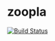 # zoopla
[![Build Status](https://travis-ci.org/mehmetbltt23/zoopla.svg?branch=main)](https://travis-ci.org/mehmetbltt23/zoopla)